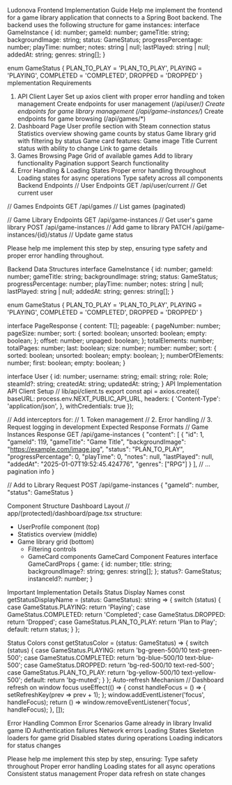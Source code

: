 Ludonova Frontend Implementation Guide
Help me implement the frontend for a game library application that connects to a Spring Boot backend. The backend uses the following structure for game instances:
interface GameInstance {
  id: number;
  gameId: number;
  gameTitle: string;
  backgroundImage: string;
  status: GameStatus;
  progressPercentage: number;
  playTime: number;
  notes: string | null;
  lastPlayed: string | null;
  addedAt: string;
  genres: string[];
}

enum GameStatus {
  PLAN_TO_PLAY = 'PLAN_TO_PLAY',
  PLAYING = 'PLAYING',
  COMPLETED = 'COMPLETED',
  DROPPED = 'DROPPED'
}
mplementation Requirements
1. API Client Layer
Set up axios client with proper error handling and token management
Create endpoints for user management (/api/user/*)
Create endpoints for game library management (/api/game-instances/*)
Create endpoints for game browsing (/api/games/*)
2. Dashboard Page
User profile section with Steam connection status
Statistics overview showing game counts by status
Game library grid with filtering by status
Game card features:
Game image
Title
Current status with ability to change
Link to game details
3. Games Browsing Page
Grid of available games
Add to library functionality
Pagination support
Search functionality
4. Error Handling & Loading States
Proper error handling throughout
Loading states for async operations
Type safety across all components
Backend Endpoints
// User Endpoints
GET /api/user/current         // Get current user

// Games Endpoints
GET /api/games               // List games (paginated)

// Game Library Endpoints
GET /api/game-instances      // Get user's game library
POST /api/game-instances     // Add game to library
PATCH /api/game-instances/{id}/status  // Update game status

Please help me implement this step by step, ensuring type safety and proper error handling throughout.

Backend Data Structures
interface GameInstance {
  id: number;
  gameId: number;
  gameTitle: string;
  backgroundImage: string;
  status: GameStatus;
  progressPercentage: number;
  playTime: number;
  notes: string | null;
  lastPlayed: string | null;
  addedAt: string;
  genres: string[];
}

enum GameStatus {
  PLAN_TO_PLAY = 'PLAN_TO_PLAY',
  PLAYING = 'PLAYING',
  COMPLETED = 'COMPLETED',
  DROPPED = 'DROPPED'
}

interface PageResponse<T> {
  content: T[];
  pageable: {
    pageNumber: number;
    pageSize: number;
    sort: {
      sorted: boolean;
      unsorted: boolean;
      empty: boolean;
    };
    offset: number;
    unpaged: boolean;
  };
  totalElements: number;
  totalPages: number;
  last: boolean;
  size: number;
  number: number;
  sort: {
    sorted: boolean;
    unsorted: boolean;
    empty: boolean;
  };
  numberOfElements: number;
  first: boolean;
  empty: boolean;
}

interface User {
  id: number;
  username: string;
  email: string;
  role: Role;
  steamId?: string;
  createdAt: string;
  updatedAt: string;
}
API Implementation
API Client Setup
// lib/api/client.ts
export const api = axios.create({
  baseURL: process.env.NEXT_PUBLIC_API_URL,
  headers: {
    'Content-Type': 'application/json',
  },
  withCredentials: true
});

// Add interceptors for:
// 1. Token management
// 2. Error handling
// 3. Request logging in development
Expected Response Formats
// Game Instances Response
GET /api/game-instances
{
  "content": [
    {
      "id": 1,
      "gameId": 119,
      "gameTitle": "Game Title",
      "backgroundImage": "https://example.com/image.jpg",
      "status": "PLAN_TO_PLAY",
      "progressPercentage": 0,
      "playTime": 0,
      "notes": null,
      "lastPlayed": null,
      "addedAt": "2025-01-07T19:52:45.424776",
      "genres": ["RPG"]
    }
  ],
  // ... pagination info
}

// Add to Library Request
POST /api/game-instances
{
  "gameId": number,
  "status": GameStatus
}

Component Structure
Dashboard Layout
// app/(protected)/dashboard/page.tsx structure:
- UserProfile component (top)
- Statistics overview (middle)
- Game library grid (bottom)
  - Filtering controls
  - GameCard components
  GameCard Component Features
  interface GameCardProps {
  game: {
    id: number;
    title: string;
    backgroundImage?: string;
    genres: string[];
  };
  status?: GameStatus;
  instanceId?: number;
}

Important Implementation Details
Status Display Names
const getStatusDisplayName = (status: GameStatus): string => {
  switch (status) {
    case GameStatus.PLAYING: return 'Playing';
    case GameStatus.COMPLETED: return 'Completed';
    case GameStatus.DROPPED: return 'Dropped';
    case GameStatus.PLAN_TO_PLAY: return 'Plan to Play';
    default: return status;
  }
};

Status Colors
const getStatusColor = (status: GameStatus) => {
  switch (status) {
    case GameStatus.PLAYING:
      return 'bg-green-500/10 text-green-500';
    case GameStatus.COMPLETED:
      return 'bg-blue-500/10 text-blue-500';
    case GameStatus.DROPPED:
      return 'bg-red-500/10 text-red-500';
    case GameStatus.PLAN_TO_PLAY:
      return 'bg-yellow-500/10 text-yellow-500';
    default:
      return 'bg-muted';
  }
};
Auto-refresh Mechanism
// Dashboard refresh on window focus
useEffect(() => {
  const handleFocus = () => {
    setRefreshKey(prev => prev + 1);
  };
  window.addEventListener('focus', handleFocus);
  return () => window.removeEventListener('focus', handleFocus);
}, []);

Error Handling
Common Error Scenarios
Game already in library
Invalid game ID
Authentication failures
Network errors
Loading States
Skeleton loaders for game grid
Disabled states during operations
Loading indicators for status changes

Please help me implement this step by step, ensuring:
Type safety throughout
Proper error handling
Loading states for all async operations
Consistent status management
Proper data refresh on state changes